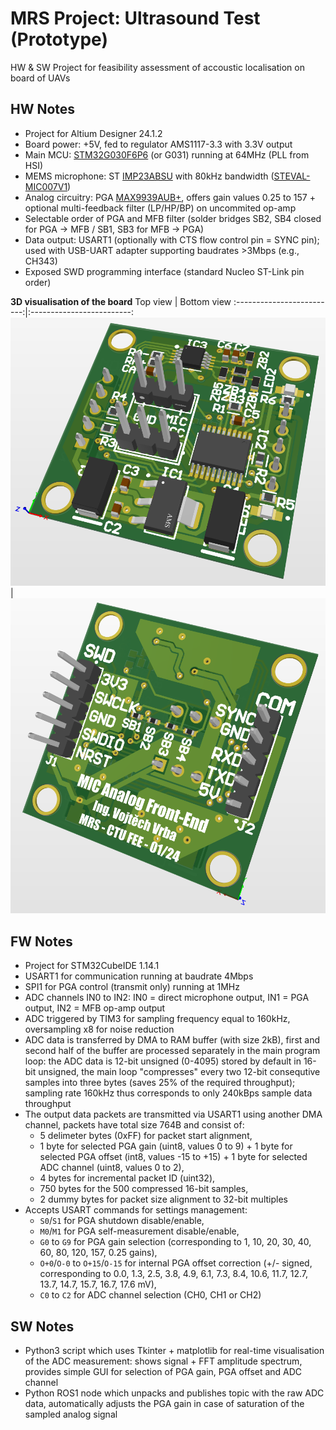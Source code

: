 # MRS Project: Ultrasound Test (Prototype)
HW &amp; SW Project for feasibility assessment of accoustic localisation on board of UAVs

## HW Notes
* Project for Altium Designer 24.1.2
* Board power: +5V, fed to regulator AMS1117-3.3 with 3.3V output
* Main MCU: [STM32G030F6P6](https://www.st.com/en/microcontrollers-microprocessors/stm32g030f6.html) (or G031) running at 64MHz (PLL from HSI)
* MEMS microphone: ST [IMP23ABSU](https://www.st.com/en/mems-and-sensors/imp23absu.html) with 80kHz bandwidth ([STEVAL-MIC007V1](https://www.st.com/en/evaluation-tools/steval-mic007v1.html))
* Analog circuitry: PGA [MAX9939AUB+](https://www.analog.com/en/products/max9939.html), offers gain values 0.25 to 157 + optional multi-feedback filter (LP/HP/BP) on uncommited op-amp
* Selectable order of PGA and MFB filter (solder bridges SB2, SB4 closed for PGA -> MFB / SB1, SB3 for MFB -> PGA)
* Data output: USART1 (optionally with CTS flow control pin = SYNC pin); used with USB-UART adapter supporting baudrates >3Mbps (e.g., CH343)
* Exposed SWD programming interface (standard Nucleo ST-Link pin order)

**3D visualisation of the board**
Top view | Bottom view
:-------------------------:|:-------------------------:
![3D_Top](/Altium/Ultrasound_Test_Prototype/3D_Top.png) | ![3D_Bottom](/Altium/Ultrasound_Test_Prototype/3D_Bottom.png)

## FW Notes
* Project for STM32CubeIDE 1.14.1
* USART1 for communication running at baudrate 4Mbps
* SPI1 for PGA control (transmit only) running at 1MHz
* ADC channels IN0 to IN2: IN0 = direct microphone output, IN1 = PGA output, IN2 = MFB op-amp output
* ADC triggered by TIM3 for sampling frequency equal to 160kHz, oversampling x8 for noise reduction
* ADC data is transferred by DMA to RAM buffer (with size 2kB), first and second half of the buffer are processed separately in the main program loop: the ADC data is 12-bit unsigned (0-4095) stored by default in 16-bit unsigned, the main loop "compresses" every two 12-bit consequtive samples into three bytes (saves 25% of the required throughput); sampling rate 160kHz thus corresponds to only 240kBps sample data throughput
* The output data packets are transmitted via USART1 using another DMA channel, packets have total size 764B and consist of:
  - 5 delimeter bytes (0xFF) for packet start alignment,
  - 1 byte for selected PGA gain (uint8, values 0 to 9) + 1 byte for selected PGA offset (int8, values -15 to +15) + 1 byte for selected ADC channel (uint8, values 0 to 2),
  - 4 bytes for incremental packet ID (uint32),
  - 750 bytes for the 500 compressed 16-bit samples,
  - 2 dummy bytes for packet size alignment to 32-bit multiples
* Accepts USART commands for settings management:
  - `S0`/`S1` for PGA shutdown disable/enable,
  - `M0`/`M1` for PGA self-measurement disable/enable,
  - `G0` to `G9` for PGA gain selection (corresponding to 1, 10, 20, 30, 40, 60, 80, 120, 157, 0.25 gains),
  - `O+0`/`O-0` to `O+15`/`O-15` for internal PGA offset correction (+/- signed, corresponding to 0.0, 1.3, 2.5, 3.8, 4.9, 6.1, 7.3, 8.4, 10.6, 11.7, 12.7, 13.7, 14.7, 15.7, 16.7, 17.6 mV),
  - `C0` to `C2` for ADC channel selection (CH0, CH1 or CH2)

## SW Notes
* Python3 script which uses Tkinter + matplotlib for real-time visualisation of the ADC measurement: shows signal + FFT amplitude spectrum, provides simple GUI for selection of PGA gain, PGA offset and ADC channel
* Python ROS1 node which unpacks and publishes topic with the raw ADC data, automatically adjusts the PGA gain in case of saturation of the sampled analog signal
